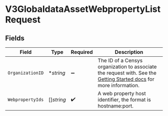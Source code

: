 # V3GlobaldataAssetWebpropertyListRequest


## Fields

| Field                                                                                                                                                                                              | Type                                                                                                                                                                                               | Required                                                                                                                                                                                           | Description                                                                                                                                                                                        |
| -------------------------------------------------------------------------------------------------------------------------------------------------------------------------------------------------- | -------------------------------------------------------------------------------------------------------------------------------------------------------------------------------------------------- | -------------------------------------------------------------------------------------------------------------------------------------------------------------------------------------------------- | -------------------------------------------------------------------------------------------------------------------------------------------------------------------------------------------------- |
| `OrganizationID`                                                                                                                                                                                   | **string*                                                                                                                                                                                          | :heavy_minus_sign:                                                                                                                                                                                 | The ID of a Censys organization to associate the request with. See the [Getting Started docs](https://docs.censys.com/reference/get-started#step-3-set-your-organization-id) for more information. |
| `WebpropertyIds`                                                                                                                                                                                   | []*string*                                                                                                                                                                                         | :heavy_check_mark:                                                                                                                                                                                 | A web property host identifier, the format is hostname:port.                                                                                                                                       |